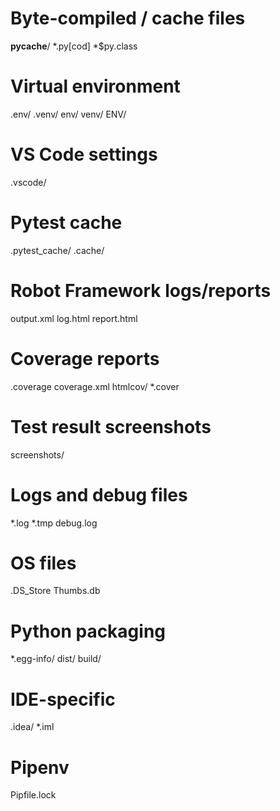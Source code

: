 # Byte-compiled / cache files
__pycache__/
*.py[cod]
*$py.class
# Virtual environment
.env/
.venv/
env/
venv/
ENV/

# VS Code settings
.vscode/

# Pytest cache
.pytest_cache/
.cache/

# Robot Framework logs/reports
output.xml
log.html
report.html

# Coverage reports
.coverage
coverage.xml
htmlcov/
*.cover
# Test result screenshots
screenshots/

# Logs and debug files
*.log
*.tmp
debug.log
# OS files
.DS_Store
Thumbs.db

# Python packaging
*.egg-info/
dist/
build/
# IDE-specific
.idea/
*.iml
# Pipenv
Pipfile.lock